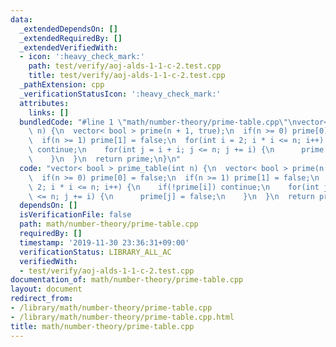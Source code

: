 ```yaml
---
data:
  _extendedDependsOn: []
  _extendedRequiredBy: []
  _extendedVerifiedWith:
  - icon: ':heavy_check_mark:'
    path: test/verify/aoj-alds-1-1-c-2.test.cpp
    title: test/verify/aoj-alds-1-1-c-2.test.cpp
  _pathExtension: cpp
  _verificationStatusIcon: ':heavy_check_mark:'
  attributes:
    links: []
  bundledCode: "#line 1 \"math/number-theory/prime-table.cpp\"\nvector< bool > prime_table(int\
    \ n) {\n  vector< bool > prime(n + 1, true);\n  if(n >= 0) prime[0] = false;\n\
    \  if(n >= 1) prime[1] = false;\n  for(int i = 2; i * i <= n; i++) {\n    if(!prime[i])\
    \ continue;\n    for(int j = i + i; j <= n; j += i) {\n      prime[j] = false;\n\
    \    }\n  }\n  return prime;\n}\n"
  code: "vector< bool > prime_table(int n) {\n  vector< bool > prime(n + 1, true);\n\
    \  if(n >= 0) prime[0] = false;\n  if(n >= 1) prime[1] = false;\n  for(int i =\
    \ 2; i * i <= n; i++) {\n    if(!prime[i]) continue;\n    for(int j = i + i; j\
    \ <= n; j += i) {\n      prime[j] = false;\n    }\n  }\n  return prime;\n}\n"
  dependsOn: []
  isVerificationFile: false
  path: math/number-theory/prime-table.cpp
  requiredBy: []
  timestamp: '2019-11-30 23:36:31+09:00'
  verificationStatus: LIBRARY_ALL_AC
  verifiedWith:
  - test/verify/aoj-alds-1-1-c-2.test.cpp
documentation_of: math/number-theory/prime-table.cpp
layout: document
redirect_from:
- /library/math/number-theory/prime-table.cpp
- /library/math/number-theory/prime-table.cpp.html
title: math/number-theory/prime-table.cpp
---
```

